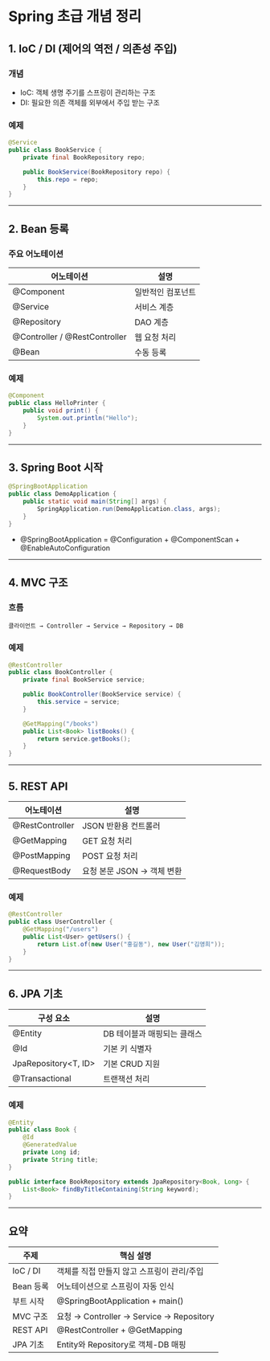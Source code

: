
# Spring 초급 개념 정리

## 1. IoC / DI (제어의 역전 / 의존성 주입)

### 개념
- IoC: 객체 생명 주기를 스프링이 관리하는 구조
- DI: 필요한 의존 객체를 외부에서 주입 받는 구조

### 예제
```java
@Service
public class BookService {
    private final BookRepository repo;

    public BookService(BookRepository repo) {
        this.repo = repo;
    }
}
```

---

## 2. Bean 등록

### 주요 어노테이션
| 어노테이션 | 설명 |
|------------|------|
| @Component | 일반적인 컴포넌트 |
| @Service | 서비스 계층 |
| @Repository | DAO 계층 |
| @Controller / @RestController | 웹 요청 처리 |
| @Bean | 수동 등록 |

### 예제
```java
@Component
public class HelloPrinter {
    public void print() {
        System.out.println("Hello");
    }
}
```

---

## 3. Spring Boot 시작

```java
@SpringBootApplication
public class DemoApplication {
    public static void main(String[] args) {
        SpringApplication.run(DemoApplication.class, args);
    }
}
```

- @SpringBootApplication = @Configuration + @ComponentScan + @EnableAutoConfiguration

---

## 4. MVC 구조

### 흐름
```
클라이언트 → Controller → Service → Repository → DB
```

### 예제
```java
@RestController
public class BookController {
    private final BookService service;

    public BookController(BookService service) {
        this.service = service;
    }

    @GetMapping("/books")
    public List<Book> listBooks() {
        return service.getBooks();
    }
}
```

---

## 5. REST API

| 어노테이션 | 설명 |
|------------|------|
| @RestController | JSON 반환용 컨트롤러 |
| @GetMapping | GET 요청 처리 |
| @PostMapping | POST 요청 처리 |
| @RequestBody | 요청 본문 JSON → 객체 변환 |

### 예제
```java
@RestController
public class UserController {
    @GetMapping("/users")
    public List<User> getUsers() {
        return List.of(new User("홍길동"), new User("김영희"));
    }
}
```

---

## 6. JPA 기초

| 구성 요소 | 설명 |
|-----------|------|
| @Entity | DB 테이블과 매핑되는 클래스 |
| @Id | 기본 키 식별자 |
| JpaRepository<T, ID> | 기본 CRUD 지원 |
| @Transactional | 트랜잭션 처리 |

### 예제
```java
@Entity
public class Book {
    @Id
    @GeneratedValue
    private Long id;
    private String title;
}
```

```java
public interface BookRepository extends JpaRepository<Book, Long> {
    List<Book> findByTitleContaining(String keyword);
}
```

---

## 요약

| 주제 | 핵심 설명 |
|------|-----------|
| IoC / DI | 객체를 직접 만들지 않고 스프링이 관리/주입 |
| Bean 등록 | 어노테이션으로 스프링이 자동 인식 |
| 부트 시작 | @SpringBootApplication + main() |
| MVC 구조 | 요청 → Controller → Service → Repository |
| REST API | @RestController + @GetMapping |
| JPA 기초 | Entity와 Repository로 객체-DB 매핑 |
